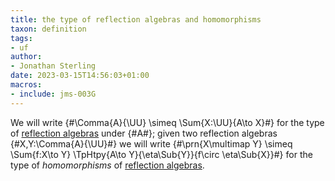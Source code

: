 ```yaml
---
title: the type of reflection algebras and homomorphisms
taxon: definition
tags:
- uf
author:
- Jonathan Sterling
date: 2023-03-15T14:56:03+01:00
macros:
- include: jms-003G
---
```


We will write {#\Comma{A}{\UU} \simeq \Sum{X:\UU}{A\to X}#} for the type of [reflection algebras](jms-003O) under {#A#}; given two reflection algebras {#X,Y:\Comma{A}{\UU}#} we will write {#\prn{X\multimap Y} \simeq \Sum{f:X\to Y} \TpHtpy{A\to Y}{\eta\Sub{Y}}{f\circ \eta\Sub{X}}#} for the type of *homomorphisms* of [reflection algebras](jms-003O).
